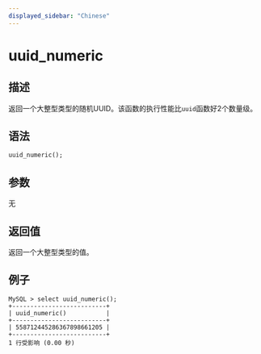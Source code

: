 ```yaml
---
displayed_sidebar: "Chinese"
---
```


# uuid_numeric

## 描述

返回一个大整型类型的随机UUID。该函数的执行性能比`uuid`函数好2个数量级。

## 语法

```Haskell
uuid_numeric();
```

## 参数

无

## 返回值

返回一个大整型类型的值。

## 例子

```Plain Text
MySQL > select uuid_numeric();
+--------------------------+
| uuid_numeric()           |
+--------------------------+
| 558712445286367898661205 |
+--------------------------+
1 行受影响 (0.00 秒)
```